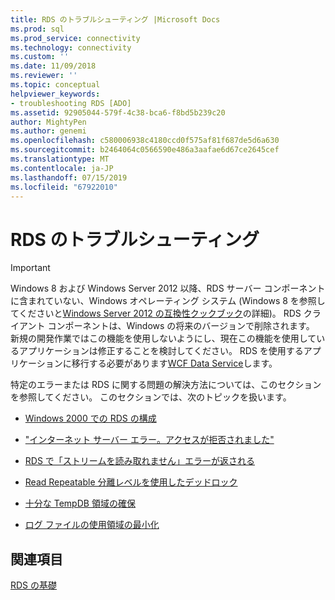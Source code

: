 ```yaml
---
title: RDS のトラブルシューティング |Microsoft Docs
ms.prod: sql
ms.prod_service: connectivity
ms.technology: connectivity
ms.custom: ''
ms.date: 11/09/2018
ms.reviewer: ''
ms.topic: conceptual
helpviewer_keywords:
- troubleshooting RDS [ADO]
ms.assetid: 92905044-579f-4c38-bca6-f8bd5b239c20
author: MightyPen
ms.author: genemi
ms.openlocfilehash: c580006938c4180ccd0f575af81f687de5d6a630
ms.sourcegitcommit: b2464064c0566590e486a3aafae6d67ce2645cef
ms.translationtype: MT
ms.contentlocale: ja-JP
ms.lasthandoff: 07/15/2019
ms.locfileid: "67922010"
---
```

# <a name="troubleshooting-rds"></a>RDS のトラブルシューティング
> [!IMPORTANT]
>  Windows 8 および Windows Server 2012 以降、RDS サーバー コンポーネントに含まれていない、Windows オペレーティング システム (Windows 8 を参照してくださいと[Windows Server 2012 の互換性クックブック](https://www.microsoft.com/download/details.aspx?id=27416)の詳細)。 RDS クライアント コンポーネントは、Windows の将来のバージョンで削除されます。 新規の開発作業ではこの機能を使用しないようにし、現在この機能を使用しているアプリケーションは修正することを検討してください。 RDS を使用するアプリケーションに移行する必要があります[WCF Data Service](https://go.microsoft.com/fwlink/?LinkId=199565)します。  
  
 特定のエラーまたは RDS に関する問題の解決方法については、このセクションを参照してください。 このセクションでは、次のトピックを扱います。  
  
-   [Windows 2000 での RDS の構成](../../../ado/guide/remote-data-service/configuring-rds-on-windows-2000.md)  
  
-   ["インターネット サーバー エラー。アクセスが拒否されました"](../../../ado/guide/remote-data-service/internet-server-error-access-denied.md)  
  
-   [RDS で「ストリームを読み取れません」エラーが返される](../../../ado/guide/remote-data-service/rds-returns-stream-not-read-error.md)  
  
-   [Read Repeatable 分離レベルを使用したデッドロック](../../../ado/guide/remote-data-service/deadlocks-with-read-repeatable-isolation-level.md)  
  
-   [十分な TempDB 領域の確保](../../../ado/guide/remote-data-service/ensuring-sufficient-tempdb-space.md)  
  
-   [ログ ファイルの使用領域の最小化](../../../ado/guide/remote-data-service/minimizing-log-file-space-usage.md)  
  
## <a name="see-also"></a>関連項目  
 [RDS の基礎](../../../ado/guide/remote-data-service/rds-fundamentals.md)



